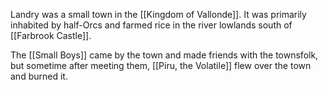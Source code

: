 Landry was a small town in the [[Kingdom of Vallonde]]. It was primarily inhabited by half-Orcs and farmed rice in the river lowlands south of [[Farbrook Castle]]. 

The [[Small Boys]] came by the town and made friends with the townsfolk, but sometime after meeting them, [[Piru, the Volatile]] flew over the town and burned it. 